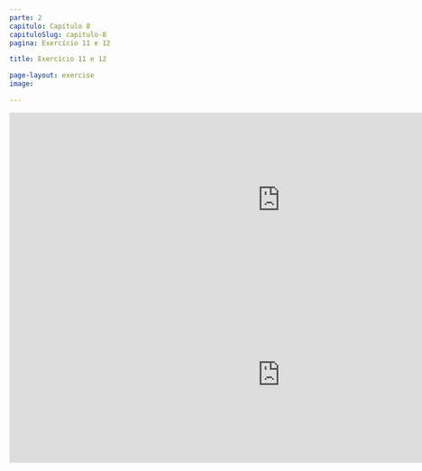 ```yaml
---
parte: 2
capitulo: Capítulo 8
capituloSlug: capitulo-8
pagina: Exercício 11 e 12

title: Exercício 11 e 12

page-layout: exercise
image:

---
```


<!-- <img src="{{site.baseurl}}/assets/graphics/content/2_1_3_11.jpg"/> -->
<iframe src="https://player.vimeo.com/video/226770681?title=0&byline=0&portrait=0" width="960" height="309" frameborder="0" webkitallowfullscreen mozallowfullscreen allowfullscreen></iframe>

<!-- <img src="{{site.baseurl}}/assets/graphics/content/2_1_3_12.jpg"/> -->
<iframe src="https://player.vimeo.com/video/226770705?title=0&byline=0&portrait=0" width="960" height="312" frameborder="0" webkitallowfullscreen mozallowfullscreen allowfullscreen></iframe>
